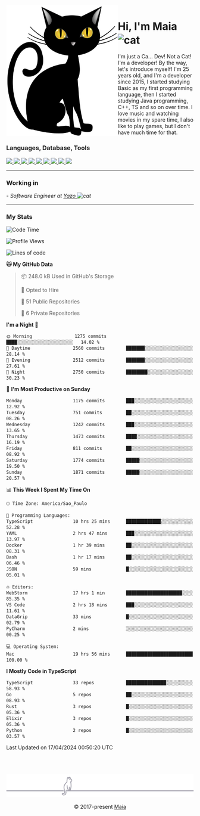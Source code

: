 <img align="left" src="https://raw.githubusercontent.com/gabrielmaialva33/gabrielmaialva33/master/assets/cat_0.png" alt="Stats" width="300px">

<h1 align="left">Hi, I'm Maia 
<img src="https://emojis.slackmojis.com/emojis/images/1643509834/36299/black-cat.gif?1643509834" width="50" height="60" align="center"  alt="cat"/>
</h1>

I'm just a Ca... Dev! Not a Cat! I'm a developer! By the way, let's introduce myself!
I'm 25 years old, and I'm a developer since 2015, I started studying Basic as my first programming
language, then I started studying Java programming, C++, TS and so on over time.
I love music and watching movies in my spare time, I also like to play games, but I don't have much time for that.

<h3 align="left">Languages, Database, Tools</h3>
<p>
  <a href="https://www.typescriptlang.org">
    <img src="https://skillicons.dev/icons?i=ts" />
  </a>
  <a href="https://go.dev">
    <img src="https://skillicons.dev/icons?i=go" />
  </a>
  <a href="https://www.python.org">
    <img src="https://skillicons.dev/icons?i=python" />
  </a>
  <a href="https://gradle.org">
    <img src="https://skillicons.dev/icons?i=gradle" />
  </a>
  <a href="https://redis.io">
    <img src="https://skillicons.dev/icons?i=redis" />
  </a>
  <a href="https://www.mongodb.com">
    <img src="https://skillicons.dev/icons?i=mongodb" />
  </a>
  <a href="https://nodejs.org">
    <img src="https://skillicons.dev/icons?i=nodejs" />
  </a>
  <a href="https://www.javascript.com">
    <img src="https://skillicons.dev/icons?i=js" />
  </a>
  <a href="https://www.docker.com">
    <img src="https://skillicons.dev/icons?i=docker" />
  </a>
</p>

<hr/>

<h3>Working in</h3>

<p><em> - Software Engineer at <a href="[https://pdasolucoes.com.br](https://yazo.com.br/)">Yazo
</a><img src="https://media.giphy.com/media/WUlplcMpOCEmTGBtBW/giphy.gif" width="30" alt="cat"> 
</em></p>

<hr/>

### My Stats

<!--START_SECTION:waka-->
![Code Time](http://img.shields.io/badge/Code%20Time-4%2C138%20hrs%2039%20mins-blue)

![Profile Views](http://img.shields.io/badge/Profile%20Views-1-blue)

![Lines of code](https://img.shields.io/badge/From%20Hello%20World%20I%27ve%20Written-2.5%20million%20lines%20of%20code-blue)

**🐱 My GitHub Data** 

> 📦 248.0 kB Used in GitHub's Storage 
 > 
> 💼 Opted to Hire
 > 
> 📜 51 Public Repositories 
 > 
> 🔑 6 Private Repositories 
 > 
**I'm a Night 🦉** 

```text
🌞 Morning                1275 commits        ████░░░░░░░░░░░░░░░░░░░░░   14.02 % 
🌆 Daytime                2560 commits        ███████░░░░░░░░░░░░░░░░░░   28.14 % 
🌃 Evening                2512 commits        ███████░░░░░░░░░░░░░░░░░░   27.61 % 
🌙 Night                  2750 commits        ████████░░░░░░░░░░░░░░░░░   30.23 % 
```
📅 **I'm Most Productive on Sunday** 

```text
Monday                   1175 commits        ███░░░░░░░░░░░░░░░░░░░░░░   12.92 % 
Tuesday                  751 commits         ██░░░░░░░░░░░░░░░░░░░░░░░   08.26 % 
Wednesday                1242 commits        ███░░░░░░░░░░░░░░░░░░░░░░   13.65 % 
Thursday                 1473 commits        ████░░░░░░░░░░░░░░░░░░░░░   16.19 % 
Friday                   811 commits         ██░░░░░░░░░░░░░░░░░░░░░░░   08.92 % 
Saturday                 1774 commits        █████░░░░░░░░░░░░░░░░░░░░   19.50 % 
Sunday                   1871 commits        █████░░░░░░░░░░░░░░░░░░░░   20.57 % 
```


📊 **This Week I Spent My Time On** 

```text
🕑︎ Time Zone: America/Sao_Paulo

💬 Programming Languages: 
TypeScript               10 hrs 25 mins      █████████████░░░░░░░░░░░░   52.28 % 
YAML                     2 hrs 47 mins       ███░░░░░░░░░░░░░░░░░░░░░░   13.97 % 
Docker                   1 hr 39 mins        ██░░░░░░░░░░░░░░░░░░░░░░░   08.31 % 
Bash                     1 hr 17 mins        ██░░░░░░░░░░░░░░░░░░░░░░░   06.46 % 
JSON                     59 mins             █░░░░░░░░░░░░░░░░░░░░░░░░   05.01 % 

🔥 Editors: 
WebStorm                 17 hrs 1 min        █████████████████████░░░░   85.35 % 
VS Code                  2 hrs 18 mins       ███░░░░░░░░░░░░░░░░░░░░░░   11.61 % 
DataGrip                 33 mins             █░░░░░░░░░░░░░░░░░░░░░░░░   02.79 % 
PyCharm                  2 mins              ░░░░░░░░░░░░░░░░░░░░░░░░░   00.25 % 

💻 Operating System: 
Mac                      19 hrs 56 mins      █████████████████████████   100.00 % 
```

**I Mostly Code in TypeScript** 

```text
TypeScript               33 repos            ███████████████░░░░░░░░░░   58.93 % 
Go                       5 repos             ██░░░░░░░░░░░░░░░░░░░░░░░   08.93 % 
Rust                     3 repos             █░░░░░░░░░░░░░░░░░░░░░░░░   05.36 % 
Elixir                   3 repos             █░░░░░░░░░░░░░░░░░░░░░░░░   05.36 % 
Python                   2 repos             █░░░░░░░░░░░░░░░░░░░░░░░░   03.57 % 
```




 Last Updated on 17/04/2024 00:50:20 UTC
<!--END_SECTION:waka-->


<br/>
<br/>

<p align="center"><img src="https://raw.githubusercontent.com/gabrielmaialva33/gabrielmaialva33/master/assets/gray0_ctp_on_line.svg?sanitize=true" /></p>
<p align="center">&copy; 2017-present <a href="https://github.com/gabrielmaialva33/" target="_blank">Maia</a>
